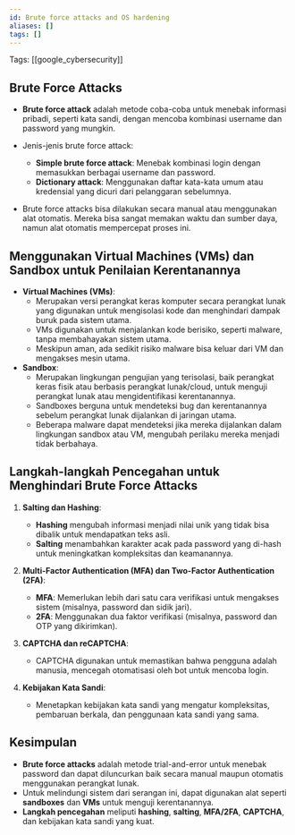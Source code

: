 ```yaml
---
id: Brute force attacks and OS hardening
aliases: []
tags: []
---
```


Tags: [[google_cybersecurity]]

## Brute Force Attacks

- **Brute force attack** adalah metode coba-coba untuk menebak informasi pribadi, seperti kata sandi, dengan mencoba kombinasi username dan password yang mungkin.
- Jenis-jenis brute force attack:

  - **Simple brute force attack**: Menebak kombinasi login dengan memasukkan berbagai username dan password.
  - **Dictionary attack**: Menggunakan daftar kata-kata umum atau kredensial yang dicuri dari pelanggaran sebelumnya.

- Brute force attacks bisa dilakukan secara manual atau menggunakan alat otomatis. Mereka bisa sangat memakan waktu dan sumber daya, namun alat otomatis mempercepat proses ini.

## Menggunakan Virtual Machines (VMs) dan Sandbox untuk Penilaian Kerentanannya

- **Virtual Machines (VMs)**:
  - Merupakan versi perangkat keras komputer secara perangkat lunak yang digunakan untuk mengisolasi kode dan menghindari dampak buruk pada sistem utama.
  - VMs digunakan untuk menjalankan kode berisiko, seperti malware, tanpa membahayakan sistem utama.
  - Meskipun aman, ada sedikit risiko malware bisa keluar dari VM dan mengakses mesin utama.
- **Sandbox**:
  - Merupakan lingkungan pengujian yang terisolasi, baik perangkat keras fisik atau berbasis perangkat lunak/cloud, untuk menguji perangkat lunak atau mengidentifikasi kerentanannya.
  - Sandboxes berguna untuk mendeteksi bug dan kerentanannya sebelum perangkat lunak dijalankan di jaringan utama.
  - Beberapa malware dapat mendeteksi jika mereka dijalankan dalam lingkungan sandbox atau VM, mengubah perilaku mereka menjadi tidak berbahaya.

## Langkah-langkah Pencegahan untuk Menghindari Brute Force Attacks

1. **Salting dan Hashing**:

   - **Hashing** mengubah informasi menjadi nilai unik yang tidak bisa dibalik untuk mendapatkan teks asli.
   - **Salting** menambahkan karakter acak pada password yang di-hash untuk meningkatkan kompleksitas dan keamanannya.

2. **Multi-Factor Authentication (MFA) dan Two-Factor Authentication (2FA)**:

   - **MFA**: Memerlukan lebih dari satu cara verifikasi untuk mengakses sistem (misalnya, password dan sidik jari).
   - **2FA**: Menggunakan dua faktor verifikasi (misalnya, password dan OTP yang dikirimkan).

3. **CAPTCHA dan reCAPTCHA**:

   - CAPTCHA digunakan untuk memastikan bahwa pengguna adalah manusia, mencegah otomatisasi oleh bot untuk mencoba login.

4. **Kebijakan Kata Sandi**:
   - Menetapkan kebijakan kata sandi yang mengatur kompleksitas, pembaruan berkala, dan penggunaan kata sandi yang sama.

## Kesimpulan

- **Brute force attacks** adalah metode trial-and-error untuk menebak password dan dapat diluncurkan baik secara manual maupun otomatis menggunakan perangkat lunak.
- Untuk melindungi sistem dari serangan ini, dapat digunakan alat seperti **sandboxes** dan **VMs** untuk menguji kerentanannya.
- **Langkah pencegahan** meliputi **hashing**, **salting**, **MFA/2FA**, **CAPTCHA**, dan kebijakan kata sandi yang kuat.
